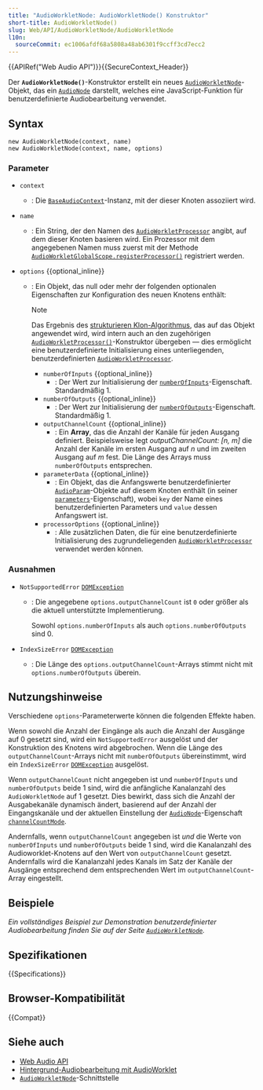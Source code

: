 ```yaml
---
title: "AudioWorkletNode: AudioWorkletNode() Konstruktor"
short-title: AudioWorkletNode()
slug: Web/API/AudioWorkletNode/AudioWorkletNode
l10n:
  sourceCommit: ec1006afdf68a5808a48ab6301f9ccff3cd7ecc2
---
```


{{APIRef("Web Audio API")}}{{SecureContext_Header}}

Der **`AudioWorkletNode()`**-Konstruktor erstellt ein neues [`AudioWorkletNode`](/de/docs/Web/API/AudioWorkletNode)-Objekt, das ein [`AudioNode`](/de/docs/Web/API/AudioNode) darstellt, welches eine JavaScript-Funktion für benutzerdefinierte Audiobearbeitung verwendet.

## Syntax

```js-nolint
new AudioWorkletNode(context, name)
new AudioWorkletNode(context, name, options)
```

### Parameter

- `context`
  - : Die [`BaseAudioContext`](/de/docs/Web/API/BaseAudioContext)-Instanz, mit der dieser Knoten assoziiert wird.
- `name`
  - : Ein String, der den Namen des [`AudioWorkletProcessor`](/de/docs/Web/API/AudioWorkletProcessor) angibt, auf dem dieser Knoten basieren wird. Ein Prozessor mit dem angegebenen Namen muss zuerst mit der Methode [`AudioWorkletGlobalScope.registerProcessor()`](/de/docs/Web/API/AudioWorkletGlobalScope/registerProcessor) registriert werden.
- `options` {{optional_inline}}

  - : Ein Objekt, das null oder mehr der folgenden optionalen Eigenschaften zur Konfiguration des neuen Knotens enthält:

    <!-- Die Spezifikation verweist auf dieses Objekt als: AudioWorkletNodeOptions -->

    > [!NOTE]
    > Das Ergebnis des [strukturieren Klon-Algorithmus](/de/docs/Web/API/Web_Workers_API/Structured_clone_algorithm),
    > das auf das Objekt angewendet wird, wird intern auch an den zugehörigen [`AudioWorkletProcessor()`](/de/docs/Web/API/AudioWorkletProcessor/AudioWorkletProcessor)-Konstruktor übergeben
    > — dies ermöglicht eine benutzerdefinierte Initialisierung eines unterliegenden, benutzerdefinierten [`AudioWorkletProcessor`](/de/docs/Web/API/AudioWorkletProcessor).

    - `numberOfInputs` {{optional_inline}}
      - : Der Wert zur Initialisierung der [`numberOfInputs`](/de/docs/Web/API/AudioNode/numberOfInputs)-Eigenschaft. Standardmäßig 1.
    - `numberOfOutputs` {{optional_inline}}
      - : Der Wert zur Initialisierung der [`numberOfOutputs`](/de/docs/Web/API/AudioNode/numberOfOutputs)-Eigenschaft. Standardmäßig 1.
    - `outputChannelCount` {{optional_inline}}
      - : Ein **Array**, das die Anzahl der Kanäle für jeden Ausgang definiert. Beispielsweise legt _outputChannelCount: \[n, m]_ die Anzahl der Kanäle im ersten Ausgang auf _n_ und im zweiten Ausgang auf _m_ fest. Die Länge des Arrays muss `numberOfOutputs` entsprechen.
    - `parameterData` {{optional_inline}}
      - : Ein Objekt, das die Anfangswerte benutzerdefinierter [`AudioParam`](/de/docs/Web/API/AudioParam)-Objekte auf diesem Knoten enthält (in seiner [`parameters`](/de/docs/Web/API/AudioWorkletNode/parameters)-Eigenschaft), wobei `key` der Name eines benutzerdefinierten Parameters und `value` dessen Anfangswert ist.
    - `processorOptions` {{optional_inline}}
      - : Alle zusätzlichen Daten, die für eine benutzerdefinierte Initialisierung des zugrundeliegenden [`AudioWorkletProcessor`](/de/docs/Web/API/AudioWorkletProcessor) verwendet werden können.

### Ausnahmen

- `NotSupportedError` [`DOMException`](/de/docs/Web/API/DOMException)

  - : Die angegebene `options.outputChannelCount` ist `0` oder größer als die aktuell unterstützte Implementierung.

    Sowohl `options.numberOfInputs` als auch `options.numberOfOutputs` sind 0.

- `IndexSizeError` [`DOMException`](/de/docs/Web/API/DOMException)
  - : Die Länge des `options.outputChannelCount`-Arrays stimmt nicht mit `options.numberOfOutputs` überein.

## Nutzungshinweise

Verschiedene `options`-Parameterwerte können die folgenden Effekte haben.

Wenn sowohl die Anzahl der Eingänge als auch die Anzahl der Ausgänge auf 0 gesetzt sind, wird ein `NotSupportedError` ausgelöst und der Konstruktion des Knotens wird abgebrochen. Wenn die Länge des `outputChannelCount`-Arrays nicht mit `numberOfOutputs` übereinstimmt, wird ein `IndexSizeError` [`DOMException`](/de/docs/Web/API/DOMException) ausgelöst.

Wenn `outputChannelCount` nicht angegeben ist und `numberOfInputs` und `numberOfOutputs` beide 1 sind, wird die anfängliche Kanalanzahl des `AudioWorkletNode` auf 1 gesetzt. Dies bewirkt, dass sich die Anzahl der Ausgabekanäle dynamisch ändert, basierend auf der Anzahl der Eingangskanäle und der aktuellen Einstellung der [`AudioNode`](/de/docs/Web/API/AudioNode)-Eigenschaft [`channelCountMode`](/de/docs/Web/API/AudioNode/channelCountMode).

Andernfalls, wenn `outputChannelCount` angegeben ist _und_ die Werte von `numberOfInputs` und `numberOfOutputs` beide 1 sind, wird die Kanalanzahl des Audioworklet-Knotens auf den Wert von `outputChannelCount` gesetzt. Andernfalls wird die Kanalanzahl jedes Kanals im Satz der Kanäle der Ausgänge entsprechend dem entsprechenden Wert im `outputChannelCount`-Array eingestellt.

## Beispiele

_Ein vollständiges Beispiel zur Demonstration benutzerdefinierter Audiobearbeitung finden Sie auf der Seite
[`AudioWorkletNode`](/de/docs/Web/API/AudioWorkletNode)._

## Spezifikationen

{{Specifications}}

## Browser-Kompatibilität

{{Compat}}

## Siehe auch

- [Web Audio API](/de/docs/Web/API/Web_Audio_API)
- [Hintergrund-Audiobearbeitung mit AudioWorklet](/de/docs/Web/API/Web_Audio_API/Using_AudioWorklet)
- [`AudioWorkletNode`](/de/docs/Web/API/AudioWorkletNode)-Schnittstelle

